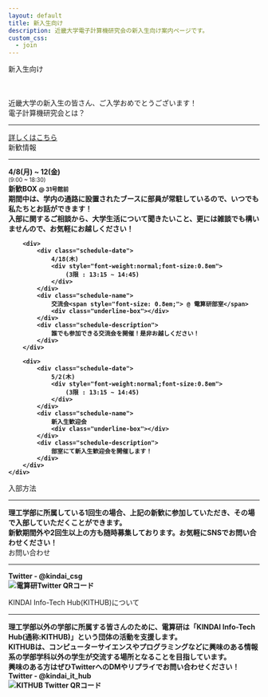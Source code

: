 ```yaml
---
layout: default
title: 新入生向け
description: 近畿大学電子計算機研究会の新入生向け案内ページです。
custom_css:
  - join
---
```


<div class="page-title">
    新入生向け
</div>

<section class="about-section">
    <div class="about-section-content center">
        <div style="margin-top: 3rem">
            <span class="subtitle-content">近畿大学の新入生の皆さん、ご入学おめでとうございます！</span>
        </div>
    </div>
</section>

<section class="about-section">
    <div class="section-title">
        <div class="section-title-heading">
            電子計算機研究会とは？
        </div>
        <hr>
    </div>
    <div class="about-section-content center">
        <a href="/about" class="line-link">詳しくはこちら</a>
    </div>
</section>

<section class="about-section">
    <div class="section-title">
        <div class="section-title-heading">
            新歓情報
        </div>
        <hr>
    </div>
    <div class="about-section-content center" style="font-weight: bold">
        <div>
            <div class="schedule-date">
                4/8(月) ~ 12(金)
                <div style="font-weight:normal;font-size:0.8em">
                    (9:00 ~ 18:30)
                </div>
            </div>
            <div class="schedule-name">
                新歓BOX <span style="font-size: 0.8em;">@ 31号館前</span>
                <div class="underline-box"></div>
            </div>
            <div class="schedule-description">
                期間中は、学内の通路に設置されたブースに部員が常駐しているので、いつでも私たちとお話ができます！<br>
                入部に関するご相談から、大学生活について聞きたいこと、更には雑談でも構いませんので、お気軽にお越しください！
            </div>
        </div>

        <div>
            <div class="schedule-date">
                4/18(木)
                <div style="font-weight:normal;font-size:0.8em">
                    (3限 : 13:15 ~ 14:45)
                </div>
            </div>
            <div class="schedule-name">
                交流会<span style="font-size: 0.8em;"> @ 電算研部室</span>
                <div class="underline-box"></div>
            </div>
            <div class="schedule-description">
                誰でも参加できる交流会を開催！是非お越しください！
            </div>
        </div>

        <div>
            <div class="schedule-date">
                5/2(木)
                <div style="font-weight:normal;font-size:0.8em">
                    (3限 : 13:15 ~ 14:45)
                </div>
            </div>
            <div class="schedule-name">
                新入生歓迎会
                <div class="underline-box"></div>
            </div>
            <div class="schedule-description">
                部室にて新入生歓迎会を開催します！
            </div>
        </div>
    </div>
</section>

<section class="about-section">
    <div class="section-title">
        <div class="section-title-heading">
            入部方法
        </div>
        <hr>
    </div>
    <div class="about-section-content center" style="font-weight: bold">
        <div class="schedule-description" style="max-width: 500px;">
            理工学部に所属している1回生の場合、上記の新歓に参加していただき、その場で入部していただくことができます。<br>
            新歓期間外や2回生以上の方も随時募集しております。お気軽にSNSでお問い合わせください！
        </div>
    </div>
</section>

<section class="about-section">
    <div class="section-title">
        <div class="section-title-heading">
            お問い合わせ
        </div>
        <hr>
    </div>
    <div class="about-section-content center" style="font-weight: bold">
        <div>
            <div class="schedule-name">
                Twitter - @kindai_csg
                <div class="underline-box"></div>
            </div>
            <div class="contact-method-icon">
                <img src="{{ '/assets/images/twitter-qr-csg.png' | relative_url }}" alt="電算研Twitter QRコード">
            </div>
        </div>
    </div>
</section>

<a class="anchor" id="kithub"></a>
<section class="about-section">
    <div class="section-title">
        <div class="section-title-heading">
            KINDAI Info-Tech Hub(KITHUB)について
        </div>
        <hr>
    </div>
    <div class="about-section-content center" style="font-weight: bold">
        <div class="schedule-description" style="max-width: 600px;">
            理工学部以外の学部に所属する皆さんのために、電算研は「KINDAI Info-Tech Hub(通称:KITHUB)」という団体の活動を支援します。<br>
            KITHUBは、コンピューターサイエンスやプログラミングなどに興味のある情報系の学部学科以外の学生が交流する場所となることを目指しています。<br>
            興味のある方はぜひTwitterへのDMやリプライでお問い合わせください！
        </div>
        <div>
            <div class="schedule-name">
                Twitter - @kindai_it_hub
                <div class="underline-box"></div>
            </div>
            <div class="contact-method-icon">
                <img src="{{ '/assets/images/twitter-qr-kithub.png' | relative_url }}" alt="KITHUB Twitter QRコード">
            </div>
        </div>
    </div>
</section>